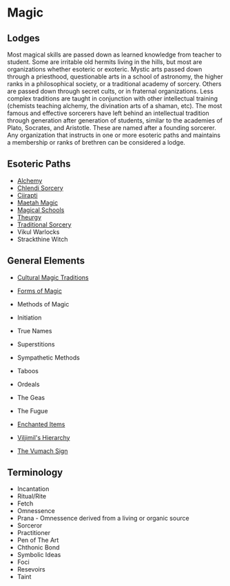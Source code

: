 # Magic

## Lodges

Most magical skills are passed down as learned knowledge from teacher to student. Some are irritable old hermits living in the hills, but most are organizations whether esoteric or exoteric. Mystic arts passed down through a priesthood, questionable arts in a school of astronomy, the higher ranks in a philosophical society, or a traditional academy of sorcery. Others are passed down through secret cults, or in fraternal organizations. Less complex traditions are taught in conjunction with other intellectual training (chemists teaching alchemy, the divination arts of a shaman, etc). The most famous and effective sorcerers have left behind an intellectual tradition through generation after generation of students, similar to the academies of Plato, Socrates, and Aristotle. These are named after a founding sorcerer. Any organization that instructs in one or more esoteric paths and maintains a membership or ranks of brethren can be considered a lodge.

## Esoteric Paths
* [Alchemy](alchemdy.md)
* [Chlendi Sorcery](chlendi_sorcery.md)
* [Ciirapti](ciirapti.md)
* [Maetah Magic](maetah_magic.md)
* [Magical Schools](magical_schools.md)
* [Theurgy](theurgy.md)
* [Traditional Sorcery](traditional_sorcery.md)
* Vikul Warlocks
* Strackthine Witch

## General Elements
* [Cultural Magic Traditions](cultural_magic_traditions.md)
* [Forms of Magic](forms_of_magic.md)
* Methods of Magic
* Initiation
* True Names
* Superstitions
* Sympathetic Methods
* Taboos
* Ordeals
* The Geas
* The Fugue
* [Enchanted Items](enchanted_items.md)
* [Viljimil's Hierarchy](viljimils_hierarchy.md)

* [The Vumach Sign](vumach_sign.md)

## Terminology
* Incantation
* Ritual/Rite
* Fetch
* Omnessence
* Prana - Omnessence derived from a living or organic source
* Sorceror
* Practitioner
* Pen of The Art
* Chthonic Bond
* Symbolic Ideas
* Foci
* Resevoirs
* Taint
